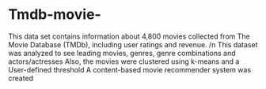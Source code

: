 # Tmdb-movie-
This data set contains information about 4,800 movies collected from The Movie Database (TMDb), including user ratings and revenue. /n
This dataset was analyzed to see leading movies, genres, genre combinations and actors/actresses
Also, the movies were clustered using k-means and a User-defined threshold
A content-based movie recommender system was created
